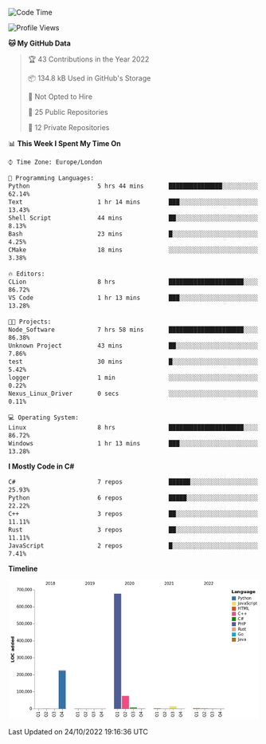 <!--START_SECTION:waka-->
![Code Time](http://img.shields.io/badge/Code%20Time-333%20hrs%2032%20mins-blue)

![Profile Views](http://img.shields.io/badge/Profile%20Views-0-blue)

**🐱 My GitHub Data** 

> 🏆 43 Contributions in the Year 2022
 > 
> 📦 134.8 kB Used in GitHub's Storage 
 > 
> 🚫 Not Opted to Hire
 > 
> 📜 25 Public Repositories 
 > 
> 🔑 12 Private Repositories  
 > 
📊 **This Week I Spent My Time On** 

```text
⌚︎ Time Zone: Europe/London

💬 Programming Languages: 
Python                   5 hrs 44 mins       ███████████████░░░░░░░░░░   62.14% 
Text                     1 hr 14 mins        ███░░░░░░░░░░░░░░░░░░░░░░   13.43% 
Shell Script             44 mins             ██░░░░░░░░░░░░░░░░░░░░░░░   8.13% 
Bash                     23 mins             █░░░░░░░░░░░░░░░░░░░░░░░░   4.25% 
CMake                    18 mins             ░░░░░░░░░░░░░░░░░░░░░░░░░   3.38%

🔥 Editors: 
CLion                    8 hrs               █████████████████████░░░░   86.72% 
VS Code                  1 hr 13 mins        ███░░░░░░░░░░░░░░░░░░░░░░   13.28%

🐱‍💻 Projects: 
Node_Software            7 hrs 58 mins       █████████████████████░░░░   86.38% 
Unknown Project          43 mins             ██░░░░░░░░░░░░░░░░░░░░░░░   7.86% 
test                     30 mins             █░░░░░░░░░░░░░░░░░░░░░░░░   5.42% 
logger                   1 min               ░░░░░░░░░░░░░░░░░░░░░░░░░   0.22% 
Nexus_Linux_Driver       0 secs              ░░░░░░░░░░░░░░░░░░░░░░░░░   0.11%

💻 Operating System: 
Linux                    8 hrs               █████████████████████░░░░   86.72% 
Windows                  1 hr 13 mins        ███░░░░░░░░░░░░░░░░░░░░░░   13.28%

```

**I Mostly Code in C#** 

```text
C#                       7 repos             ██████░░░░░░░░░░░░░░░░░░░   25.93% 
Python                   6 repos             █████░░░░░░░░░░░░░░░░░░░░   22.22% 
C++                      3 repos             ██░░░░░░░░░░░░░░░░░░░░░░░   11.11% 
Rust                     3 repos             ██░░░░░░░░░░░░░░░░░░░░░░░   11.11% 
JavaScript               2 repos             █░░░░░░░░░░░░░░░░░░░░░░░░   7.41%

```


**Timeline**

![Chart not found](https://raw.githubusercontent.com/Jirubizu/Jirubizu/master/charts/bar_graph.png) 


 Last Updated on 24/10/2022 19:16:36 UTC
<!--END_SECTION:waka-->